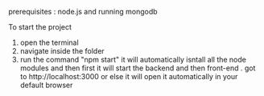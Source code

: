 prerequisites : node.js and running mongodb

To start the project 
1. open the terminal 
2. navigate inside the folder
3. run the command "npm start"
it will automatically isntall all the node modules and then first it will start the backend and then front-end .
got to http://localhost:3000 or else it will open it automatically in your default browser
